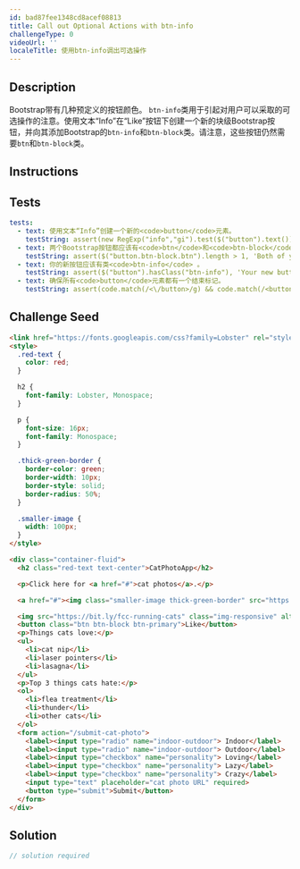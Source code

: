 ```yaml
---
id: bad87fee1348cd8acef08813
title: Call out Optional Actions with btn-info
challengeType: 0
videoUrl: ''
localeTitle: 使用btn-info调出可选操作
---
```


## Description
<section id="description"> Bootstrap带有几种预定义的按钮颜色。 <code>btn-info</code>类用于引起对用户可以采取的可选操作的注意。使用文本“Info”在“Like”按钮下创建一个新的块级Bootstrap按钮，并向其添加Bootstrap的<code>btn-info</code>和<code>btn-block</code>类。请注意，这些按钮仍然需要<code>btn</code>和<code>btn-block</code>类。 </section>

## Instructions
<section id="instructions">
</section>

## Tests
<section id='tests'>

```yml
tests:
  - text: 使用文本“Info”创建一个新的<code>button</code>元素。
    testString: assert(new RegExp("info","gi").test($("button").text()), 'Create a new <code>button</code> element with the text "Info".');
  - text: 两个Bootstrap按钮都应该有<code>btn</code>和<code>btn-block</code>类。
    testString: assert($("button.btn-block.btn").length > 1, 'Both of your Bootstrap buttons should have the <code>btn</code> and <code>btn-block</code> classes.');
  - text: 你的新按钮应该有类<code>btn-info</code> 。
    testString: assert($("button").hasClass("btn-info"), 'Your new button should have the class <code>btn-info</code>.');
  - text: 确保所有<code>button</code>元素都有一个结束标记。
    testString: assert(code.match(/<\/button>/g) && code.match(/<button/g) && code.match(/<\/button>/g).length === code.match(/<button/g).length, 'Make sure all your <code>button</code> elements have a closing tag.');

```

</section>

## Challenge Seed
<section id='challengeSeed'>

<div id='html-seed'>

```html
<link href="https://fonts.googleapis.com/css?family=Lobster" rel="stylesheet" type="text/css">
<style>
  .red-text {
    color: red;
  }

  h2 {
    font-family: Lobster, Monospace;
  }

  p {
    font-size: 16px;
    font-family: Monospace;
  }

  .thick-green-border {
    border-color: green;
    border-width: 10px;
    border-style: solid;
    border-radius: 50%;
  }

  .smaller-image {
    width: 100px;
  }
</style>

<div class="container-fluid">
  <h2 class="red-text text-center">CatPhotoApp</h2>

  <p>Click here for <a href="#">cat photos</a>.</p>

  <a href="#"><img class="smaller-image thick-green-border" src="https://bit.ly/fcc-relaxing-cat" alt="A cute orange cat lying on its back."></a>

  <img src="https://bit.ly/fcc-running-cats" class="img-responsive" alt="Three kittens running towards the camera.">
  <button class="btn btn-block btn-primary">Like</button>
  <p>Things cats love:</p>
  <ul>
    <li>cat nip</li>
    <li>laser pointers</li>
    <li>lasagna</li>
  </ul>
  <p>Top 3 things cats hate:</p>
  <ol>
    <li>flea treatment</li>
    <li>thunder</li>
    <li>other cats</li>
  </ol>
  <form action="/submit-cat-photo">
    <label><input type="radio" name="indoor-outdoor"> Indoor</label>
    <label><input type="radio" name="indoor-outdoor"> Outdoor</label>
    <label><input type="checkbox" name="personality"> Loving</label>
    <label><input type="checkbox" name="personality"> Lazy</label>
    <label><input type="checkbox" name="personality"> Crazy</label>
    <input type="text" placeholder="cat photo URL" required>
    <button type="submit">Submit</button>
  </form>
</div>

```

</div>



</section>

## Solution
<section id='solution'>

```js
// solution required
```
</section>
